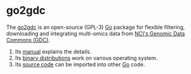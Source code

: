 # go2gdc

The [go2gdc][go2gdc] is an open-source (GPL-3) [Go][Go] package for flexible filtering, downloading and integrating multi-omics data from [NCI's Genomic Data Commons (GDC)][GDC].

1. Its [manual][go2gdc book] explains the details.
1. Its [binary distributions][go2gdc binary file] work on various operating system.
1. Its [source code][go2gdc source code] can be imported into other [Go][Go] code.

[GDC]: https://gdc.cancer.gov/
[Go]: https://golang.org/
[go2gdc]: https://github.com/weil911/go2gdc
[go2gdc source code]: https://github.com/weil911/go2gdc/tree/master/src
[go2gdc binary file]: https://github.com/weil911/go2gdc/tree/master/bin
[go2gdc book]: https://github.com/weil911/go2gdc/tree/master/doc/go2gdc.pdf
